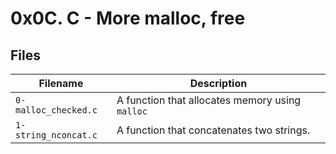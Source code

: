 # 0x0C. C - More malloc, free

## Files

| Filename | Description |
| ----------------------| ---------------------------------------|
| `0-malloc_checked.c` | A function that allocates memory using `malloc` |
| `1-string_nconcat.c` | A function that concatenates two strings. |
